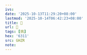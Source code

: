 ```yaml
---
ivs:
date: '2025-10-13T11:29:20+08:00'
lastmod: '2025-10-14T06:42:23+08:00'
title: 󰡄
url: 󰡄
tags: [挑]
hex: '6311'
src: GHZR
note:
---
```

